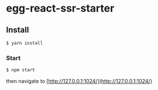 # egg-react-ssr-starter

## Install

```bash
$ yarn install
```

### Start

```bash
$ npm start
```

then navigate to [http://127.0.0.1:1024/](http://127.0.0.1:1024/)
